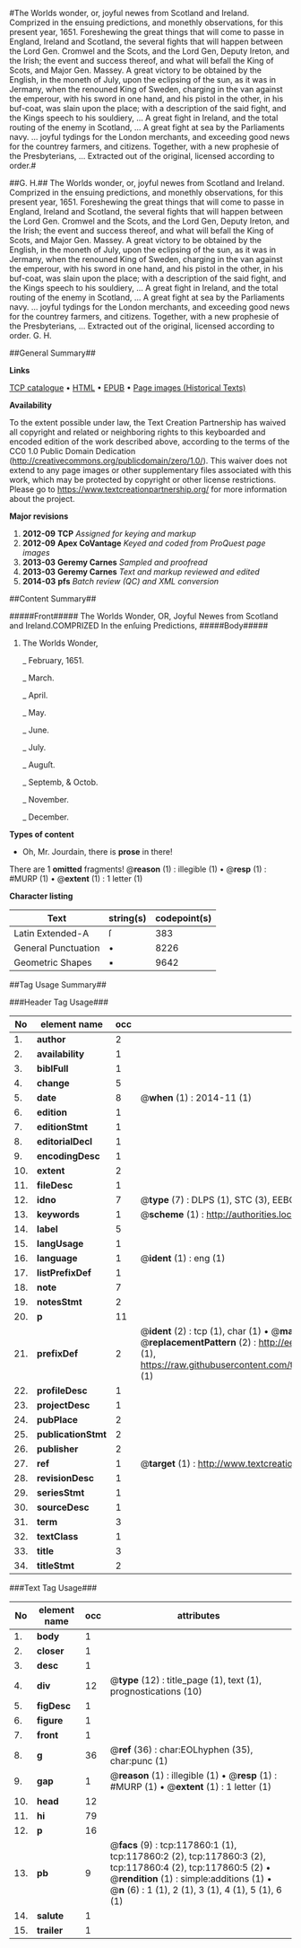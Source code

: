 #The Worlds wonder, or, joyful newes from Scotland and Ireland. Comprized in the ensuing predictions, and monethly observations, for this present year, 1651. Foreshewing the great things that will come to passe in England, Ireland and Scotland, the several fights that will happen between the Lord Gen. Cromwel and the Scots, and the Lord Gen, Deputy Ireton, and the Irish; the event and success thereof, and what will befall the King of Scots, and Major Gen. Massey. A great victory to be obtained by the English, in the moneth of July, upon the eclipsing of the sun, as it was in Jermany, when the renouned King of Sweden, charging in the van against the emperour, with his sword in one hand, and his pistol in the other, in his buf-coat, was slain upon the place; with a description of the said fight, and the Kings speech to his souldiery, ... A great fight in Ireland, and the total routing of the enemy in Scotland, ... A great fight at sea by the Parliaments navy. ... joyful tydings for the London merchants, and exceeding good news for the countrey farmers, and citizens. Together, with a new prophesie of the Presbyterians, ... Extracted out of the original, licensed according to order.#

##G. H.##
The Worlds wonder, or, joyful newes from Scotland and Ireland. Comprized in the ensuing predictions, and monethly observations, for this present year, 1651. Foreshewing the great things that will come to passe in England, Ireland and Scotland, the several fights that will happen between the Lord Gen. Cromwel and the Scots, and the Lord Gen, Deputy Ireton, and the Irish; the event and success thereof, and what will befall the King of Scots, and Major Gen. Massey. A great victory to be obtained by the English, in the moneth of July, upon the eclipsing of the sun, as it was in Jermany, when the renouned King of Sweden, charging in the van against the emperour, with his sword in one hand, and his pistol in the other, in his buf-coat, was slain upon the place; with a description of the said fight, and the Kings speech to his souldiery, ... A great fight in Ireland, and the total routing of the enemy in Scotland, ... A great fight at sea by the Parliaments navy. ... joyful tydings for the London merchants, and exceeding good news for the countrey farmers, and citizens. Together, with a new prophesie of the Presbyterians, ... Extracted out of the original, licensed according to order.
G. H.

##General Summary##

**Links**

[TCP catalogue](http://www.ota.ox.ac.uk/tcp/)  • 
[HTML](http://tei.it.ox.ac.uk/tcp/Texts-HTML/free/A86/A86924.html)  • 
[EPUB](http://tei.it.ox.ac.uk/tcp/Texts-EPUB/free/A86/A86924.epub) • 
[Page images (Historical Texts)](https://historicaltexts.jisc.ac.uk/eebo-99865614e)

**Availability**

To the extent possible under law, the Text Creation Partnership has waived all copyright and related or neighboring rights to this keyboarded and encoded edition of the work described above, according to the terms of the CC0 1.0 Public Domain Dedication (http://creativecommons.org/publicdomain/zero/1.0/). This waiver does not extend to any page images or other supplementary files associated with this work, which may be protected by copyright or other license restrictions. Please go to https://www.textcreationpartnership.org/ for more information about the project.

**Major revisions**

1. __2012-09__ __TCP__ *Assigned for keying and markup*
1. __2012-09__ __Apex CoVantage__ *Keyed and coded from ProQuest page images*
1. __2013-03__ __Geremy Carnes__ *Sampled and proofread*
1. __2013-03__ __Geremy Carnes__ *Text and markup reviewed and edited*
1. __2014-03__ __pfs__ *Batch review (QC) and XML conversion*

##Content Summary##

#####Front#####
 The Worlds Wonder, OR, Joyful Newes from Scotland and Ireland.COMPRIZED In the enſuing Predictions,
#####Body#####

1. The Worlds Wonder,

    _ February, 1651.

    _ March.

    _ April.

    _ May.

    _ June.

    _ July.

    _ Auguſt.

    _ Septemb, & Octob.

    _ November.

    _ December.

**Types of content**

  * Oh, Mr. Jourdain, there is **prose** in there!

There are 1 **omitted** fragments! 
 @__reason__ (1) : illegible (1)  •  @__resp__ (1) : #MURP (1)  •  @__extent__ (1) : 1 letter (1)

**Character listing**


|Text|string(s)|codepoint(s)|
|---|---|---|
|Latin Extended-A|ſ|383|
|General Punctuation|•|8226|
|Geometric Shapes|▪|9642|

##Tag Usage Summary##

###Header Tag Usage###

|No|element name|occ|attributes|
|---|---|---|---|
|1.|__author__|2||
|2.|__availability__|1||
|3.|__biblFull__|1||
|4.|__change__|5||
|5.|__date__|8| @__when__ (1) : 2014-11 (1)|
|6.|__edition__|1||
|7.|__editionStmt__|1||
|8.|__editorialDecl__|1||
|9.|__encodingDesc__|1||
|10.|__extent__|2||
|11.|__fileDesc__|1||
|12.|__idno__|7| @__type__ (7) : DLPS (1), STC (3), EEBO-CITATION (1), PROQUEST (1), VID (1)|
|13.|__keywords__|1| @__scheme__ (1) : http://authorities.loc.gov/ (1)|
|14.|__label__|5||
|15.|__langUsage__|1||
|16.|__language__|1| @__ident__ (1) : eng (1)|
|17.|__listPrefixDef__|1||
|18.|__note__|7||
|19.|__notesStmt__|2||
|20.|__p__|11||
|21.|__prefixDef__|2| @__ident__ (2) : tcp (1), char (1)  •  @__matchPattern__ (2) : ([0-9\-]+):([0-9IVX]+) (1), (.+) (1)  •  @__replacementPattern__ (2) : http://eebo.chadwyck.com/downloadtiff?vid=$1&page=$2 (1), https://raw.githubusercontent.com/textcreationpartnership/Texts/master/tcpchars.xml#$1 (1)|
|22.|__profileDesc__|1||
|23.|__projectDesc__|1||
|24.|__pubPlace__|2||
|25.|__publicationStmt__|2||
|26.|__publisher__|2||
|27.|__ref__|1| @__target__ (1) : http://www.textcreationpartnership.org/docs/. (1)|
|28.|__revisionDesc__|1||
|29.|__seriesStmt__|1||
|30.|__sourceDesc__|1||
|31.|__term__|3||
|32.|__textClass__|1||
|33.|__title__|3||
|34.|__titleStmt__|2||


###Text Tag Usage###

|No|element name|occ|attributes|
|---|---|---|---|
|1.|__body__|1||
|2.|__closer__|1||
|3.|__desc__|1||
|4.|__div__|12| @__type__ (12) : title_page (1), text (1), prognostications (10)|
|5.|__figDesc__|1||
|6.|__figure__|1||
|7.|__front__|1||
|8.|__g__|36| @__ref__ (36) : char:EOLhyphen (35), char:punc (1)|
|9.|__gap__|1| @__reason__ (1) : illegible (1)  •  @__resp__ (1) : #MURP (1)  •  @__extent__ (1) : 1 letter (1)|
|10.|__head__|12||
|11.|__hi__|79||
|12.|__p__|16||
|13.|__pb__|9| @__facs__ (9) : tcp:117860:1 (1), tcp:117860:2 (2), tcp:117860:3 (2), tcp:117860:4 (2), tcp:117860:5 (2)  •  @__rendition__ (1) : simple:additions (1)  •  @__n__ (6) : 1 (1), 2 (1), 3 (1), 4 (1), 5 (1), 6 (1)|
|14.|__salute__|1||
|15.|__trailer__|1||
